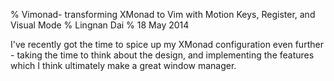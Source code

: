 % Vimonad- transforming XMonad to Vim with Motion Keys, Register, and Visual Mode
% Lingnan Dai
% 18 May 2014

I've recently got the time to spice up my XMonad configuration even further - taking the time to think about the design, and implementing the features which I think ultimately make a great window manager.
